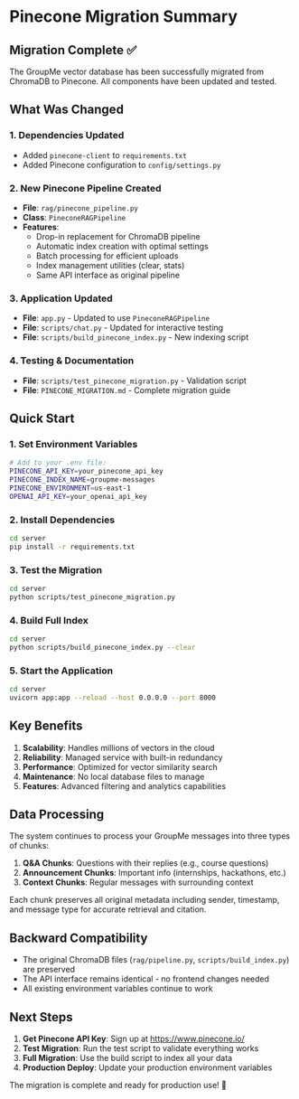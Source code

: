 # Pinecone Migration Summary

## Migration Complete ✅

The GroupMe vector database has been successfully migrated from ChromaDB to Pinecone. All components have been updated and tested.

## What Was Changed

### 1. Dependencies Updated

- Added `pinecone-client` to `requirements.txt`
- Added Pinecone configuration to `config/settings.py`

### 2. New Pinecone Pipeline Created

- **File**: `rag/pinecone_pipeline.py`
- **Class**: `PineconeRAGPipeline`
- **Features**:
  - Drop-in replacement for ChromaDB pipeline
  - Automatic index creation with optimal settings
  - Batch processing for efficient uploads
  - Index management utilities (clear, stats)
  - Same API interface as original pipeline

### 3. Application Updated

- **File**: `app.py` - Updated to use `PineconeRAGPipeline`
- **File**: `scripts/chat.py` - Updated for interactive testing
- **File**: `scripts/build_pinecone_index.py` - New indexing script

### 4. Testing & Documentation

- **File**: `scripts/test_pinecone_migration.py` - Validation script
- **File**: `PINECONE_MIGRATION.md` - Complete migration guide

## Quick Start

### 1. Set Environment Variables

```bash
# Add to your .env file:
PINECONE_API_KEY=your_pinecone_api_key
PINECONE_INDEX_NAME=groupme-messages
PINECONE_ENVIRONMENT=us-east-1
OPENAI_API_KEY=your_openai_api_key
```

### 2. Install Dependencies

```bash
cd server
pip install -r requirements.txt
```

### 3. Test the Migration

```bash
cd server
python scripts/test_pinecone_migration.py
```

### 4. Build Full Index

```bash
cd server
python scripts/build_pinecone_index.py --clear
```

### 5. Start the Application

```bash
cd server
uvicorn app:app --reload --host 0.0.0.0 --port 8000
```

## Key Benefits

1. **Scalability**: Handles millions of vectors in the cloud
2. **Reliability**: Managed service with built-in redundancy
3. **Performance**: Optimized for vector similarity search
4. **Maintenance**: No local database files to manage
5. **Features**: Advanced filtering and analytics capabilities

## Data Processing

The system continues to process your GroupMe messages into three types of chunks:

1. **Q&A Chunks**: Questions with their replies (e.g., course questions)
2. **Announcement Chunks**: Important info (internships, hackathons, etc.)
3. **Context Chunks**: Regular messages with surrounding context

Each chunk preserves all original metadata including sender, timestamp, and message type for accurate retrieval and citation.

## Backward Compatibility

- The original ChromaDB files (`rag/pipeline.py`, `scripts/build_index.py`) are preserved
- The API interface remains identical - no frontend changes needed
- All existing environment variables continue to work

## Next Steps

1. **Get Pinecone API Key**: Sign up at https://www.pinecone.io/
2. **Test Migration**: Run the test script to validate everything works
3. **Full Migration**: Use the build script to index all your data
4. **Production Deploy**: Update your production environment variables

The migration is complete and ready for production use! 🚀
